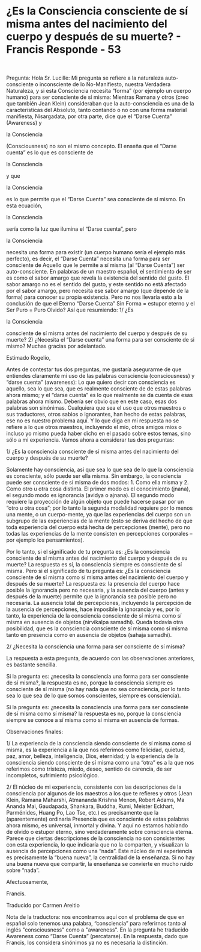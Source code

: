 # ¿Es la Consciencia consciente de sí misma antes del nacimiento del cuerpo y después de su muerte? - Francis Responde - 53

&nbsp; 

Pregunta: Hola Sr. Lucille: Mi pregunta se refiere a la naturaleza auto-consciente o inconsciente de lo No-Manifiesto, nuestra Verdadera Naturaleza, y si esta Consciencia necesita &ldquo;forma&rdquo; (por ejemplo un cuerpo humano) para ser consciente de s&iacute; misma: Mientras Ramana y otros (creo que tambi&eacute;n Jean Klein) consideraban que la auto-consciencia es una de la caracter&iacute;sticas del Absoluto, tanto contando o no con una forma material manifiesta, Nisargadata, por otra parte, dice que el &ldquo;Darse Cuenta&rdquo; (Awareness) y 

la Consciencia

 (Consciousness) no son el mismo concepto. El ense&ntilde;a que el &ldquo;Darse cuenta&rdquo; es lo que es consciente de 

la Consciencia

 y que 

la Consciencia

 es lo que permite que el &ldquo;Darse Cuenta&rdquo; sea consciente de s&iacute; mismo. En esta ecuaci&oacute;n, 

la Consciencia

 ser&iacute;a como la luz que ilumina el &ldquo;Darse cuenta&rdquo;, pero 

la Consciencia

 necesita una forma para existir (un cuerpo humano ser&iacute;a el ejemplo m&aacute;s perfecto), es decir, el &ldquo;Darse Cuenta&rdquo; necesita una forma para ser consciente de Aquello que le permite a s&iacute; misma (al &ldquo;Darse Cuenta&rdquo;) ser auto-consciente. En palabras de un maestro espa&ntilde;ol, el sentimiento de ser es como el sabor amargo que revela la existencia del sentido del gusto. El sabor amargo no es el sentido del gusto, y este sentido no est&aacute; afectado por el sabor amargo, pero necesita ese sabor amargo (que depende de la forma) para conocer su propia existencia. Pero no nos llevar&iacute;a esto a la conclusi&oacute;n de que el Eterno &ldquo;Darse Cuenta&rdquo; Sin Forma = estupor eterno y el Ser Puro = Puro Olvido? As&iacute; que resumiendo: 1/ &iquest;Es 

la Consciencia

 consciente de s&iacute; misma antes del nacimiento del cuerpo y despu&eacute;s de su muerte? 2) &iquest;Necesita el &ldquo;Darse cuenta&rdquo; una forma para ser consciente de si mismo? Muchas gracias por adelantado.

Estimado Rogelio,

Antes de contestar tus dos preguntas, me gustar&iacute;a asegurarme de que entiendes claramente mi uso de las palabras consciencia (consciousness) y &ldquo;darse cuenta&rdquo; (awareness): Lo que quiero decir con consciencia es aquello, sea lo que sea, que es realmente consciente de de estas palabras ahora mismo; y el &ldquo;darse cuenta&rdquo; es lo que realmente se da cuenta de esas palabras ahora mismo. Deber&iacute;a ser obvio que en este caso, esas dos palabras son sin&oacute;nimas. Cualquiera que sea el uso que otros maestros o sus traductores, otros sabios o ignorantes, han hecho de estas palabras, ese no es nuestro problema aqu&iacute;. Y lo que diga en mi respuesta no se refiere a lo que otros maestros, incluyendo el m&iacute;o, otros amigos m&iacute;os o incluso yo mismo pueda haber dicho en el pasado sobre estos temas, sino s&oacute;lo a mi experiencia. Vamos ahora a considerar tus dos preguntas:

1/ &iquest;Es la consciencia consciente de s&iacute; misma antes del nacimiento del cuerpo y despu&eacute;s de su muerte?

Solamente hay consciencia, as&iacute; que sea lo que sea de lo que la consciencia es consciente, s&oacute;lo puede ser ella misma. Sin embargo, la consciencia puede ser consciente de s&iacute; misma de dos modos: 1. Como ella misma y 2. Como otro u otra cosa distinta. El primer modo es el conocimiento (jnana), el segundo modo es ignorancia (avidya o ajnana). El segundo modo requiere la proyecci&oacute;n de alg&uacute;n objeto que puede hacerse pasar por un &ldquo;otro u otra cosa&rdquo;; por lo tanto la segunda modalidad requiere por lo menos una mente, o un cuerpo-mente, ya que las experiencias del cuerpo son un subgrupo de las experiencias de la mente (esto se deriva del hecho de que toda experiencia del cuerpo est&aacute; hecha de percepciones (mente), pero no todas las experiencias de la mente consisten en percepciones corporales &ndash; por ejemplo los pensamientos).

Por lo tanto, si el significado de tu pregunta es: &iquest;Es la consciencia consciente de s&iacute; misma antes del nacimiento del cuerpo y despu&eacute;s de su muerte? La respuesta es s&iacute;, la consciencia siempre es consciente de s&iacute; misma. Pero si el significado de tu pregunta es: &iquest;Es la consciencia consciente de s&iacute; misma como s&iacute; misma antes del nacimiento del cuerpo y despu&eacute;s de su muerte? La respuesta es: la presencia del cuerpo hace posible la ignorancia pero no necesaria, y la ausencia del cuerpo (antes y despu&eacute;s de la muerte) permite que la ignorancia sea posible pero no necesaria. La ausencia total de percepciones, incluyendo la percepci&oacute;n de la ausencia de percepciones, hace imposible la ignorancia y es, por lo tanto, la experiencia de la consciencia consciente de s&iacute; misma como s&iacute; misma en ausencia de objetos (nirvikalpa samadhi). Queda todav&iacute;a otra posibilidad, que es la consciencia consciente de s&iacute; misma como s&iacute; misma tanto en presencia como en ausencia de objetos (sahaja samadhi).

2/ &iquest;Necesita la consciencia una forma para ser consciente de s&iacute; misma?

La respuesta a esta pregunta, de acuerdo con las observaciones anteriores, es bastante sencilla.

Si la pregunta es: &iquest;necesita la consciencia una forma para ser consciente de s&iacute; misma?, la respuesta es no, porque la consciencia siempre es consciente de s&iacute; misma (no hay nada que no sea consciencia, por lo tanto sea lo que sea de lo que somos conscientes, siempre es consciencia).

Si la pregunta es: &iquest;necesita la consciencia una forma para ser consciente de s&iacute; misma como s&iacute; misma? la respuesta es no, porque la consciencia siempre se conoce a s&iacute; misma como s&iacute; misma en ausencia de formas.

Observaciones finales:

1/ La experiencia de la consciencia siendo consciente de s&iacute; misma como si misma, es la experiencia a la que nos referimos como felicidad, quietud, paz, amor, belleza, inteligencia, Dios, eternidad; y la experiencia de la consciencia siendo consciente de s&iacute; misma como una &ldquo;otra&rdquo; es a la que nos referimos como tristeza, miedo, deseo, sentido de carencia, de ser incompletos, sufrimiento psicol&oacute;gico.

2/ El n&uacute;cleo de mi experiencia, consistente con las descripciones de la consciencia por algunos de los maestros a los que te refieres y otros (Jean Klein, Ramana Maharshi, Atmananda Krishna Menon, Robert Adams, Ma Ananda Mai, Gaudapada, Shankara, Buddha, Rumi, Meister Eckhart, Parm&eacute;nides, Huang Po, Lao Tse, etc.) es precisamente que la (aparentemente) ordinaria Presencia que es consciente de estas palabras ahora mismo, es universal, inmortal y divina. Y aqu&iacute; no estamos hablando de olvido o estupor eterno, sino verdaderamente sobre consciencia eterna. Parece que ciertas descripciones de la consciencia no son consistentes con esta experiencia, lo que indicar&iacute;a que no la comparten, y visualizan la ausencia de percepciones como una &ldquo;nada&rdquo;. Este n&uacute;cleo de mi experiencia es precisamente la &ldquo;buena nueva&rdquo;, la centralidad de la ense&ntilde;anza. Si no hay una buena nueva que compartir, la ense&ntilde;anza se convierte en mucho ruido sobre &ldquo;nada&rdquo;.

Afectuosamente, 

Francis.

Traducido por Carmen Areitio

Nota de la traductora: nos encontramos aqu&iacute; con el problema de que en espa&ntilde;ol solo tenemos una palabra, &ldquo;consciencia&rdquo; para referirnos tanto al ingl&eacute;s "consciousness" como a "awareness". En la pregunta he traducido Awareness como &ldquo;Darse Cuenta&rdquo; (percatarse). En la respuesta, dado que Francis, los considera sin&oacute;nimos ya no es necesaria la distinci&oacute;n.

